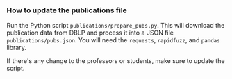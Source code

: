 ### How to update the publications file

Run the Python script `publications/prepare_pubs.py`. This will download the publication data from DBLP and process it into a JSON file `publications/pubs.json`. You will need the `requests`, `rapidfuzz`, and `pandas` library.

If there's any change to the professors or students, make sure to update the script.